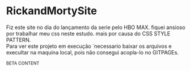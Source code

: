 # RickandMortySite
Fiz este site no dia do lançamento da serie pelo HBO MAX. fiquei ansioso por trabalhar meu css neste estudo. mais por causa do CSS STYLE PATTERN. <br>
Para ver este projeto em execução ´necessario baixar os arquivos e execultar na maquina local, pois não consegui acopla-lo no GITPAGEs.

<small>BETA CONTENT<small>
